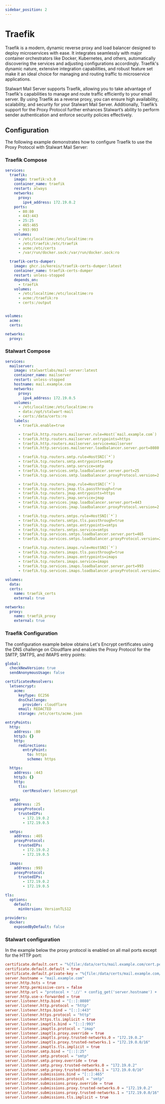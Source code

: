 ```yaml
---
sidebar_position: 2
---
```


# Traefik

Traefik is a modern, dynamic reverse proxy and load balancer designed to deploy microservices with ease. It integrates seamlessly with major container orchestrators like Docker, Kubernetes, and others, automatically discovering the services and adjusting configurations accordingly. Traefik's dynamic nature, extensive integration capabilities, and robust feature set make it an ideal choice for managing and routing traffic to microservice applications.

Stalwart Mail Server supports Traefik, allowing you to take advantage of Traefik's capabilities to manage and route traffic efficiently to your email server. By using Traefik as a reverse proxy, you can ensure high availability, scalability, and security for your Stalwart Mail Server. Additionally, Traefik’s support for the Proxy Protocol further enhances Stalwart’s ability to perform sender authentication and enforce security policies effectively.

## Configuration

The following example demonstrates how to configure Traefik to use the Proxy Protocol with Stalwart Mail Server:

### Traefik Compose

```yaml
services:
  traefik:
    image: traefik:v3.0
    container_name: traefik
    restart: always
    networks:
      proxy:
        ipv4_address: 172.19.0.2
    ports:
      - 80:80
      - 443:443
      - 25:25
      - 465:465
      - 993:993
    volumes:
      - /etc/localtime:/etc/localtime:ro
      - /etc/traefik:/etc/traefik
      - acme:/etc/certs
      - /var/run/docker.sock:/var/run/docker.sock:ro

  traefik-certs-dumper:
    image: ghcr.io/kereis/traefik-certs-dumper:latest
    container_name: traefik-certs-dumper
    restart: unless-stopped
    depends_on:
      - traefik
    volumes:
      - /etc/localtime:/etc/localtime:ro
      - acme:/traefik:ro
      - certs:/output


volumes:
  acme:
  certs:

networks:
  proxy:
```

### Stalwart Compose

```yaml
services:
  mailserver:
    image: stalwartlabs/mail-server:latest
    container_name: mailserver
    restart: unless-stopped
    hostname: mail.example.com
    networks:
      proxy:
        ipv4_address: 172.19.0.5
    volumes:
      - /etc/localtime:/etc/localtime:ro
      - data:/opt/stalwart-mail
      - certs:/data/certs:ro
    labels:
      - traefik.enable=true

      - traefik.http.routers.mailserver.rule=Host(`mail.example.com`) || Host(`autodiscover.example.com`) || Host(`autoconfig.example.com`) || Host(`mta-sts.example.com`)
      - traefik.http.routers.mailserver.entrypoints=https
      - traefik.http.routers.mailserver.service=mailserver
      - traefik.http.services.mailserver.loadbalancer.server.port=8080

      - traefik.tcp.routers.smtp.rule=HostSNI(`*`)
      - traefik.tcp.routers.smtp.entrypoints=smtp
      - traefik.tcp.routers.smtp.service=smtp
      - traefik.tcp.services.smtp.loadbalancer.server.port=25
      - traefik.tcp.services.smtp.loadbalancer.proxyProtocol.version=2

      - traefik.tcp.routers.jmap.rule=HostSNI(`*`)
      - traefik.tcp.routers.jmap.tls.passthrough=true
      - traefik.tcp.routers.jmap.entrypoints=https
      - traefik.tcp.routers.jmap.service=jmap
      - traefik.tcp.services.jmap.loadbalancer.server.port=443
      - traefik.tcp.services.jmap.loadbalancer.proxyProtocol.version=2

      - traefik.tcp.routers.smtps.rule=HostSNI(`*`)
      - traefik.tcp.routers.smtps.tls.passthrough=true
      - traefik.tcp.routers.smtps.entrypoints=smtps
      - traefik.tcp.routers.smtps.service=smtps
      - traefik.tcp.services.smtps.loadbalancer.server.port=465
      - traefik.tcp.services.smtps.loadbalancer.proxyProtocol.version=2

      - traefik.tcp.routers.imaps.rule=HostSNI(`*`)
      - traefik.tcp.routers.imaps.tls.passthrough=true
      - traefik.tcp.routers.imaps.entrypoints=imaps
      - traefik.tcp.routers.imaps.service=imaps
      - traefik.tcp.services.imaps.loadbalancer.server.port=993
      - traefik.tcp.services.imaps.loadbalancer.proxyProtocol.version=2
      
volumes:
  data:
  certs:
    name: traefik_certs
    external: true

networks:
  proxy:
    name: traefik_proxy
    external: true
```

### Traefik Configuration

The configuration example below obtains Let's Encrypt certificates using the DNS challenge on Cloudflare and enables the Proxy Protocol for the SMTP, SMTPS, and IMAPS entry points:

```yaml
global:
  checkNewVersion: true
  sendAnonymousUsage: false

certificatesResolvers:
  letsencrypt:
    acme:
      keyType: EC256
      dnsChallenge:
        provider: cloudflare
      email: REDACTED
      storage: /etc/certs/acme.json

entryPoints:
  http:
    address: :80
    http3: {}
    http:
      redirections:
        entryPoint:
          to: https
          scheme: https

  https:
    address: :443
    http3: {}
    http:
      tls:
        certResolver: letsencrypt

  smtp:
    address: :25
    proxyProtocol:
      trustedIPs:
        - 172.19.0.2
        - 172.19.0.5

  smtps:
    address: :465
    proxyProtocol:
      trustedIPs:
        - 172.19.0.2
        - 172.19.0.5

  imaps:
    address: :993
    proxyProtocol:
      trustedIPs:
        - 172.19.0.2
        - 172.19.0.5

tls:
  options:
    default:
      minVersion: VersionTLS12

providers:
  docker:
    exposedByDefault: false
```

### Stalwart configuration

In the example below the proxy protocol is enabled on all mail ports except for the HTTP port:

```toml
certificate.default.cert = "%{file:/data/certs/mail.example.com/cert.pem}%"
certificate.default.default = true
certificate.default.private-key = "%{file:/data/certs/mail.example.com/key.pem}%"
server.hostname = "mail.example.com"
server.http.hsts = true
server.http.permissive-cors = false
server.http.url = "protocol + '://' + config_get('server.hostname') + ':' + local_port"
server.http.use-x-forwarded = true
server.listener.http.bind = "[::]:8080"
server.listener.http.protocol = "http"
server.listener.https.bind = "[::]:443"
server.listener.https.protocol = "http"
server.listener.https.tls.implicit = true
server.listener.imaptls.bind = "[::]:993"
server.listener.imaptls.protocol = "imap"
server.listener.imaptls.proxy.override = true
server.listener.imaptls.proxy.trusted-networks.0 = "172.19.0.2"
server.listener.imaptls.proxy.trusted-networks.1 = "172.19.0.0/16"
server.listener.imaptls.tls.implicit = true
server.listener.smtp.bind = "[::]:25"
server.listener.smtp.protocol = "smtp"
server.listener.smtp.proxy.override = true
server.listener.smtp.proxy.trusted-networks.0 = "172.19.0.2"
server.listener.smtp.proxy.trusted-networks.1 = "172.19.0.0/16"
server.listener.submissions.bind = "[::]:465"
server.listener.submissions.protocol = "smtp"
server.listener.submissions.proxy.override = true
server.listener.submissions.proxy.trusted-networks.0 = "172.19.0.2"
server.listener.submissions.proxy.trusted-networks.1 = "172.19.0.0/16"
server.listener.submissions.tls.implicit = true
```